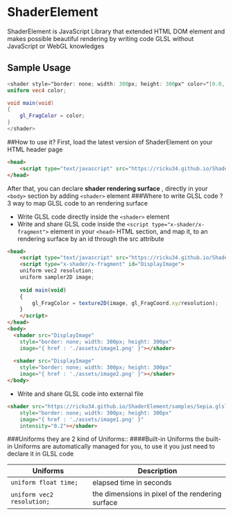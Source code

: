 # ShaderElement
ShaderElement is JavaScript Library that extended HTML DOM element and makes possible beautiful rendering by writing code GLSL without JavaScript or WebGL knowledges


## Sample Usage
```glsl
<shader style="border: none; width: 300px; height: 300px" color="[0.0, 0.0, 1.0, 1.0]">
uniform vec4 color;

void main(void) 
{
	gl_FragColor = color;
}
</shader>
```

##How to use it?
First, load the latest version of ShaderElement on your HTML header page
```html
<head> 
	<script type="text/javascript" src="https://ricku34.github.io/ShaderElement/ShaderElement.min.js"></script>
</head> 
```
After that, you can declare **shader rendering surface** , directly in your `<body>` section by adding `<shader>` element
###Where to write GLSL code ?
3 way to map GLSL code to an rendering surface
* Write GLSL code directly inside the `<shader>` element
* Write and share GLSL code inside the `<script type="x-shader/x-fragment">` element in your `<head>` HTML section, and map it, to an rendering surface by an id through the src attribute 
```html
<head> 
	<script type="text/javascript" src="https://ricku34.github.io/ShaderElement/ShaderElement.min.js"></script>
	<script type="x-shader/x-fragment" id="DisplayImage">
	uniform vec2 resolution;
	uniform sampler2D image;	
	
	void main(void) 
	{
		gl_FragColor = texture2D(image, gl_FragCoord.xy/resolution);
	} 
	</script>
</head> 
<body>
  <shader src="DisplayImage"
	style="border: none; width: 300px; height: 300px"
	image="{ href : './assets/image1.png' }"></shader>
	
  <shader src="DisplayImage"
	style="border: none; width: 300px; height: 300px"
	image="{ href : './assets/image2.png' }"></shader>
</body>  
```
* Write and share GLSL code into external file 
```html
<shader src="https://ricku34.github.io/ShaderElement/samples/Sepia.glsl"
	style="border: none; width: 300px; height: 300px"
	image="{ href : './assets/image1.png' }"
	intensity="0.2"></shader>
```
###Uniforms
they are 2 kind of Uniforms::
####Built-in Uniforms
the built-in Uniforms are automatically managed for you, to use it you just need to declare it in GLSL code   

Uniforms | Description
-------- | -----------
`uniform float time;` | elapsed time in seconds
`uniform vec2 resolution;` | the dimensions in pixel of the rendering surface


